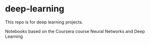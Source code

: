 # deep-learning

This repo is for deep learning projects.

Notebooks based on the Coursera course Neural Networks and Deep Learning

